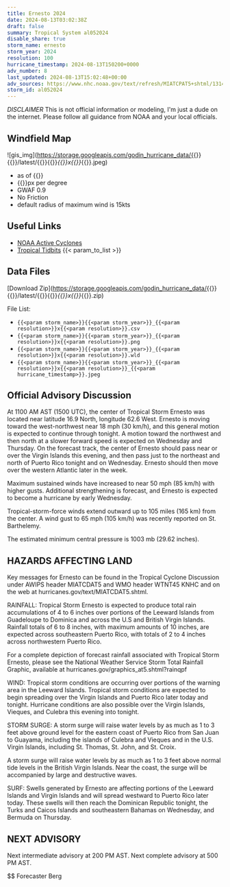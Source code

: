 ```yaml
---
title: Ernesto 2024
date: 2024-08-13T03:02:38Z
draft: false
summary: Tropical System al052024
disable_share: true
storm_name: ernesto
storm_year: 2024
resolution: 100
hurricane_timestamp: 2024-08-13T150200+0000
adv_number: 8
last_updated: 2024-08-13T15:02:48+00:00
adv_sources: https://www.nhc.noaa.gov/text/refresh/MIATCPAT5+shtml/131456.shtml;https://www.nhc.noaa.gov/refresh/graphics_at5+shtml/145943.shtml?cone
storm_id: al052024
---
```

*DISCLAIMER* This is not official information or modeling, I'm just a dude on the internet.  Please follow all guidance from NOAA and your local officials.

## Windfield Map
![gis_img](https://storage.googleapis.com/godin_hurricane_data/{{<param storm_name>}}{{<param storm_year>}}/latest/{{<param storm_name>}}{{<param storm_year>}}_{{<param resolution>}}x{{<param resolution>}}_{{<param hurricane_timestamp>}}.jpeg)

- as of {{<param last_updated>}}
- {{<param resolution>}}px per degree
- GWAF 0.9
- No Friction
- default radius of maximum wind is 15kts

## Useful Links
- [NOAA Active Cyclones](https://www.nhc.noaa.gov/)
- [Tropical Tidbits](https://www.tropicaltidbits.com/storminfo/)
{{< param_to_list >}}

## Data Files
[Download Zip](https://storage.googleapis.com/godin_hurricane_data/{{<param storm_name>}}{{<param storm_year>}}/latest/{{<param storm_name>}}{{<param storm_year>}}_{{<param resolution>}}x{{<param resolution>}}_{{<param hurricane_timestamp>}}.zip)

File List:
- `{{<param storm_name>}}{{<param storm_year>}}_{{<param resolution>}}x{{<param resolution>}}.csv`
- `{{<param storm_name>}}{{<param storm_year>}}_{{<param resolution>}}x{{<param resolution>}}.png`
- `{{<param storm_name>}}{{<param storm_year>}}_{{<param resolution>}}x{{<param resolution>}}.wld`
- `{{<param storm_name>}}{{<param storm_year>}}_{{<param resolution>}}x{{<param resolution>}}_{{<param hurricane_timestamp>}}.jpeg`


## Official Advisory Discussion
At 1100 AM AST (1500 UTC), the center of Tropical Storm Ernesto was
located near latitude 16.9 North, longitude 62.6 West.  Ernesto is
moving toward the west-northwest near 18 mph (30 km/h), and this 
general motion is expected to continue through tonight.  A motion 
toward the northwest and then north at a slower forward speed is 
expected on Wednesday and Thursday.  On the forecast track, the 
center of Ernesto should pass near or over the Virgin Islands this 
evening, and then pass just to the northeast and north of Puerto 
Rico tonight and on Wednesday.  Ernesto should then move over the 
western Atlantic later in the week.
 
Maximum sustained winds have increased to near 50 mph (85 km/h) 
with higher gusts.  Additional strengthening is forecast, and 
Ernesto is expected to become a hurricane by early Wednesday.
 
Tropical-storm-force winds extend outward up to 105 miles (165 km)
from the center.  A wind gust to 65 mph (105 km/h) was recently 
reported on St. Barthelemy.
 
The estimated minimum central pressure is 1003 mb (29.62 inches).
 
 
HAZARDS AFFECTING LAND
----------------------
Key messages for Ernesto can be found in the Tropical Cyclone
Discussion under AWIPS header MIATCDAT5 and WMO header WTNT45 KNHC
and on the web at hurricanes.gov/text/MIATCDAT5.shtml.
 
RAINFALL: Tropical Storm Ernesto is expected to produce total rain
accumulations of 4 to 6 inches over portions of the Leeward Islands
from Guadeloupe to Dominica and across the U.S and British Virgin
Islands.   Rainfall totals of 6 to 8 inches, with maximum amounts of
10 inches, are expected across southeastern Puerto Rico, with totals
of 2 to 4 inches across northwestern Puerto Rico.
 
For a complete depiction of forecast rainfall associated with
Tropical Storm Ernesto, please see the National Weather Service
Storm Total Rainfall Graphic, available at
hurricanes.gov/graphics_at5.shtml?rainqpf
 
WIND:  Tropical storm conditions are occurring over portions of the
warning area in the Leeward Islands.  Tropical storm conditions are
expected to begin spreading over the Virgin Islands and Puerto Rico
later today and tonight.  Hurricane conditions are also possible
over the Virgin Islands, Vieques, and Culebra this evening into
tonight.
 
STORM SURGE: A storm surge will raise water levels by as much as 1
to 3 feet above ground level for the eastern coast of Puerto Rico
from San Juan to Guayama, including the islands of Culebra and
Vieques and in the U.S. Virgin Islands, including St. Thomas, St.
John, and St. Croix.
 
A storm surge will raise water levels by as much as 1 to 3 feet
above normal tide levels in the British Virgin Islands. Near the
coast, the surge will be accompanied by large and destructive waves.
 
SURF:  Swells generated by Ernesto are affecting portions of the
Leeward Islands and Virgin Islands and will spread westward to
Puerto Rico later today.  These swells will then reach the
Dominican Republic tonight, the Turks and Caicos Islands and
southeastern Bahamas on Wednesday, and Bermuda on Thursday.
 
 
NEXT ADVISORY
-------------
Next intermediate advisory at 200 PM AST.
Next complete advisory at 500 PM AST.
 
$$
Forecaster Berg